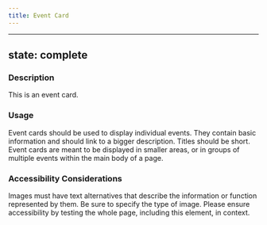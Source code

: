 ```yaml
---
title: Event Card
---
```


---
state: complete
---

### Description
This is an event card.

### Usage
Event cards should be used to display individual events. They contain basic information and should link to a bigger description. Titles should be short. Event cards are meant to be displayed in smaller areas, or in groups of multiple events within the main body of a page.

### Accessibility Considerations
Images must have text alternatives that describe the information or function represented by them. Be sure to specify the type of image. Please ensure accessibility by testing the whole page, including this element, in context.

<!-- ### SEO Considerations
This section is left intentionally blank and is for future consideration.

### Technical Considerations
To implement the event-card image, use the markup structure shown here, with the class event-card__image. -->
